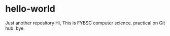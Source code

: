 # hello-world
Just another repository
Hi,
This is FYBSC computer science.
practical on Git hub.
bye.

